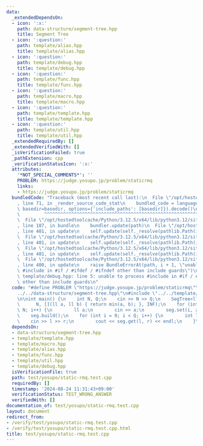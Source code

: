 ```yaml
---
data:
  _extendedDependsOn:
  - icon: ':x:'
    path: data-structure/segment-tree.hpp
    title: Segment Tree
  - icon: ':question:'
    path: template/alias.hpp
    title: template/alias.hpp
  - icon: ':question:'
    path: template/debug.hpp
    title: template/debug.hpp
  - icon: ':question:'
    path: template/func.hpp
    title: template/func.hpp
  - icon: ':question:'
    path: template/macro.hpp
    title: template/macro.hpp
  - icon: ':question:'
    path: template/template.hpp
    title: template/template.hpp
  - icon: ':question:'
    path: template/util.hpp
    title: template/util.hpp
  _extendedRequiredBy: []
  _extendedVerifiedWith: []
  _isVerificationFailed: true
  _pathExtension: cpp
  _verificationStatusIcon: ':x:'
  attributes:
    '*NOT_SPECIAL_COMMENTS*': ''
    PROBLEM: https://judge.yosupo.jp/problem/staticrmq
    links:
    - https://judge.yosupo.jp/problem/staticrmq
  bundledCode: "Traceback (most recent call last):\n  File \"/opt/hostedtoolcache/Python/3.12.5/x64/lib/python3.12/site-packages/onlinejudge_verify/documentation/build.py\"\
    , line 71, in _render_source_code_stat\n    bundled_code = language.bundle(stat.path,\
    \ basedir=basedir, options={'include_paths': [basedir]}).decode()\n          \
    \         ^^^^^^^^^^^^^^^^^^^^^^^^^^^^^^^^^^^^^^^^^^^^^^^^^^^^^^^^^^^^^^^^^^^^^^^^^^^^^^^^^\n\
    \  File \"/opt/hostedtoolcache/Python/3.12.5/x64/lib/python3.12/site-packages/onlinejudge_verify/languages/cplusplus.py\"\
    , line 187, in bundle\n    bundler.update(path)\n  File \"/opt/hostedtoolcache/Python/3.12.5/x64/lib/python3.12/site-packages/onlinejudge_verify/languages/cplusplus_bundle.py\"\
    , line 401, in update\n    self.update(self._resolve(pathlib.Path(included), included_from=path))\n\
    \  File \"/opt/hostedtoolcache/Python/3.12.5/x64/lib/python3.12/site-packages/onlinejudge_verify/languages/cplusplus_bundle.py\"\
    , line 401, in update\n    self.update(self._resolve(pathlib.Path(included), included_from=path))\n\
    \  File \"/opt/hostedtoolcache/Python/3.12.5/x64/lib/python3.12/site-packages/onlinejudge_verify/languages/cplusplus_bundle.py\"\
    , line 401, in update\n    self.update(self._resolve(pathlib.Path(included), included_from=path))\n\
    \  File \"/opt/hostedtoolcache/Python/3.12.5/x64/lib/python3.12/site-packages/onlinejudge_verify/languages/cplusplus_bundle.py\"\
    , line 400, in update\n    raise BundleErrorAt(path, i + 1, \"unable to process\
    \ #include in #if / #ifdef / #ifndef other than include guards\")\nonlinejudge_verify.languages.cplusplus_bundle.BundleErrorAt:\
    \ template/debug.hpp: line 5: unable to process #include in #if / #ifdef / #ifndef\
    \ other than include guards\n"
  code: "#define PROBLEM \"https://judge.yosupo.jp/problem/staticrmq\"\n#include \"\
    ../../data-structure/segment-tree.hpp\"\n#include \"../../template/template.hpp\"\
    \n\nint main() {\n    int N, Q;\n    cin >> N >> Q;\n    SegTree<ll> seg(\n  \
    \      N, [](ll a, ll b) { return min(a, b); }, INF);\n    for (int i = 0; i <\
    \ N; i++) {\n        ll a;\n        cin >> a;\n        seg.set(i, a);\n    }\n\
    \    seg.build();\n    for (int i = 0; i < Q; i++) {\n        int l, r;\n    \
    \    cin >> l >> r;\n        cout << seg.get(l, r) << endl;\n    }\n}"
  dependsOn:
  - data-structure/segment-tree.hpp
  - template/template.hpp
  - template/macro.hpp
  - template/alias.hpp
  - template/func.hpp
  - template/util.hpp
  - template/debug.hpp
  isVerificationFile: true
  path: test/yosupo/static-rmq.test.cpp
  requiredBy: []
  timestamp: '2024-08-24 11:31:43+09:00'
  verificationStatus: TEST_WRONG_ANSWER
  verifiedWith: []
documentation_of: test/yosupo/static-rmq.test.cpp
layout: document
redirect_from:
- /verify/test/yosupo/static-rmq.test.cpp
- /verify/test/yosupo/static-rmq.test.cpp.html
title: test/yosupo/static-rmq.test.cpp
---
```

